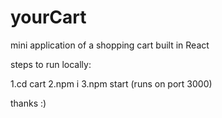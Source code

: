 # yourCart
mini application of a shopping cart built in React

steps to run locally:

1.cd cart
2.npm i
3.npm start (runs on port 3000)

thanks :)
